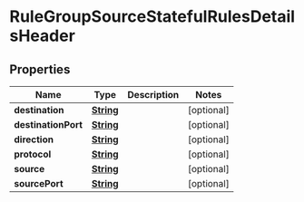 

# RuleGroupSourceStatefulRulesDetailsHeader


## Properties

| Name | Type | Description | Notes |
|------------ | ------------- | ------------- | -------------|
|**destination** | [**String**](String.md) |  |  [optional] |
|**destinationPort** | [**String**](String.md) |  |  [optional] |
|**direction** | [**String**](String.md) |  |  [optional] |
|**protocol** | [**String**](String.md) |  |  [optional] |
|**source** | [**String**](String.md) |  |  [optional] |
|**sourcePort** | [**String**](String.md) |  |  [optional] |



